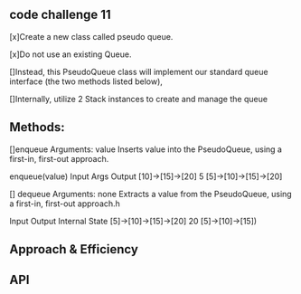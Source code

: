 
## code challenge 11

[x]Create a new class called pseudo queue.

[x]Do not use an existing Queue.

[]Instead, this PseudoQueue class will implement our standard queue interface (the two methods listed below),

[]Internally, utilize 2 Stack instances to create and manage the queue

## Methods:
[]enqueue Arguments: value Inserts value into the PseudoQueue, using a first-in, first-out approach.

enqueue(value)
Input	                       Args	                                              Output
[10]->[15]->[20]            	5	                                        [5]->[10]->[15]->[20]


[] dequeue Arguments: none Extracts a value from the PseudoQueue, using a first-in, first-out approach.h

Input	                           Output	                  Internal State
[5]->[10]->[15]->[20]	             20	                      [5]->[10]->[15])



 
## Approach & Efficiency
<!-- What approach did you take? Why? What is the Big O space/time for this approach? -->

## API
<!-- Description of each method publicly available to your Stack and Queue-->